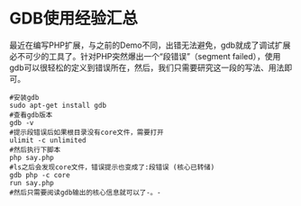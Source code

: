 # GDB使用经验汇总

最近在编写PHP扩展，与之前的Demo不同，出错无法避免，gdb就成了调试扩展必不可少的工具了。针对PHP突然爆出一个“段错误”（segment failed），使用gdb可以很轻松的定义到错误所在，然后，我们只需要研究这一段的写法、用法即可。

```shell
#安装gdb
sudo apt-get install gdb
#查看gdb版本
gdb -v
#提示段错误后如果根目录没有core文件，需要打开
ulimit -c unlimited
#然后执行下脚本
php say.php
#ls之后会发现core文件，错误提示也变成了:段错误 (核心已转储)
gdb php -c core
run say.php
#然后只需要阅读gdb输出的核心信息就可以了-。-
```



[1.]: http://www.gnu.org/software/gdb/	"gdb官网"

